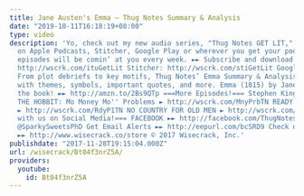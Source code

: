 ```yaml
---
title: Jane Austen's Emma – Thug Notes Summary & Analysis
date: "2019-10-11T16:18:19+08:00"
type: video
description: 'Yo, check out my new audio series, "Thug Notes GET LIT," now available
  on Apple Podcasts, Stitcher, Google Play or wherever you get your podcasts. New
  episodes will be comin’ at you every week. ►► Subscribe and download now! iTunes:
  http://wscrk.com/ituGetLit Stitcher: http://wscrk.com/stiGetLit Google Play: http://wscrk.com/gpmGetLit
  From plot debriefs to key motifs, Thug Notes’ Emma Summary & Analysis has you covered
  with themes, symbols, important quotes, and more. Emma (1815) by Jane Austen Get
  the book! ►► http://amzn.to/2Bs9QTp ===More Episodes!=== Stephen King''s IT ► http://wscrk.com/ITStKngTN
  THE HOBBIT: Mo Money Mo'' Problems ► http://wscrk.com/MnyPrbTN READY PLAYER ONE
  ► http://wscrk.com/RdyP1TN NO COUNTRY FOR OLD MEN ► http://wscrk.com/NCfOMTN ===Connect
  with us on Social Media!=== FACEBOOK ►► http://facebook.com/ThugNotes TWITTER ►►
  @SparkySweetsPhD Get Email Alerts ►► http://eepurl.com/bcSRD9 Check out our Merch!
  ►► http://www.wisecrack.co/store © 2017 Wisecrack, Inc.'
publishdate: "2017-11-28T19:15:04.000Z"
url: /wisecrack/Bt04f3nrZ5A/
providers:
  youtube:
    id: Bt04f3nrZ5A
---
```

